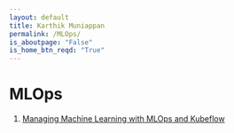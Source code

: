```yaml
---
layout: default
title: Karthik Muniappan
permalink: /MLOps/
is_aboutpage: "False"
is_home_btn_reqd: "True"
---
```


# MLOps
1. [Managing Machine Learning with MLOps and Kubeflow](MLOps/MLOps_Kubeflow.pdf)